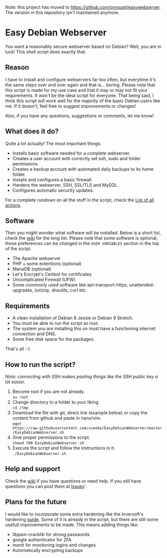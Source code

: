 Note: this project has moved to https://github.com/onnozel/easywebserver. The version in this repository isn't maintained anymore.

# Easy Debian Webserver
You want a reasonably secure webserver based on Debian? Well, you are in luck! This shell script does exactly that.

## Reason
I have to install and configure webservers far too often, but everytime it's the same steps over and over again and that is... boring. Please note that this script is made for my use case and that it may or may not fit your requirements. It won't be the ideal script for everyone. That being said, I think this script will work well for the majority of the basic Debian users like me. If it doesn't, feel free to suggest improvements or changes!

Also, if you have any questions, suggestions or comments, let me know!

## What does it do?
Quite a lot actually! The most important things:

* Installs basic software needed for a complete webserver.
* Creates a user account with correctly set ssh, sudo and folder permissions.
* Creates a backup account with automated daily backups to its home folder.
* Installs and configures a basic firewall.
* Hardens the webserver, SSH, SSL/TLS and MySQL.
* Configures automatic security updates.

For a complete rundown on all the stuff in the script, check the [List of all actions](https://github.com/sveeke/EasyDebianWebserver/wiki/List-of-all-actions).

## Software
Then you might wonder what software will be installed. Below is a short list, check the [wiki](https://github.com/sveeke/EasyDebianWebserver/wiki/Software) for the long list.
Please note that some software is optional, these preferences can be changed in the `USER VARIABLES` section in the top of the script.
* The Apache webserver
* PHP + some extentions (optional)
* MariaDB (optional)
* Let's Encrypt's Certbot for certificates
* Uncomplicated Firewall (UFW)
* Some commonly used software like apt-transport-https, unattended-upgrades, (un)zip, dnsutils, curl etc.

## Requirements
* A clean installation of Debian 8 Jessie or Debian 9 Stretch.
* You must be able to run the script as root.
* The system you are installing this on must have a functioning internet connection and DNS.
* Some free disk space for the packages.

That's all :-).

## How to run the script?
*Note: connecting with SSH makes pasting things like the SSH public key a lot easier.*

1. Become root if you are not already.  
   ```su root```
2. Change directory to a folder to your liking.  
   ```cd /tmp```
3. Download the file with git, direct link (example below) or copy the content from github and paste in nano/vim.  
   ```wget https://raw.githubusercontent.com/sveeke/EasyDebianWebserver/master/EasyDebianWebserver.sh```
5. Give proper permissions to the script.  
   ```chmod 700 EasyDebianWebserver.sh```
6. Execute the script and follow the instructions in it.  
   ```./EasyDebianWebserver.sh ```

## Help and support
Check the [wiki](https://github.com/sveeke/EasyDebianWebserver/wiki) if you have questions or need help. If you still have questions you can post them at [Issues](https://github.com/sveeke/EasyDebianWebserver/issues)'.

## Plans for the future
I would like to incorporate some extra hardening like the Inversoft's hardening [guide](https://www.inversoft.com/guides/2016-guide-to-user-data-security). Some of it is already in the script, but there are still some usefull improvements to be made. This means adding things like:

- libpam-cracklib for strong passwords
- google authenticator for 2FA
- monit for monitoring logins and changes
- Automatically encrypting backups
